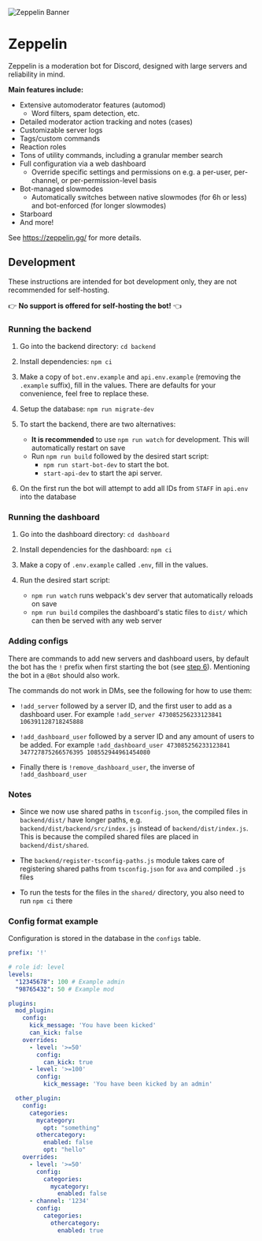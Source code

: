 ![Zeppelin Banner](assets/zepbanner.png)

# Zeppelin

Zeppelin is a moderation bot for Discord, designed with large servers and reliability in mind.

**Main features include:**

- Extensive automoderator features (automod)
  - Word filters, spam detection, etc.
- Detailed moderator action tracking and notes (cases)
- Customizable server logs
- Tags/custom commands
- Reaction roles
- Tons of utility commands, including a granular member search
- Full configuration via a web dashboard
  - Override specific settings and permissions on e.g. a per-user, per-channel, or per-permission-level basis
- Bot-managed slowmodes
  - Automatically switches between native slowmodes (for 6h or less) and bot-enforced (for longer slowmodes)
- Starboard
- And more!

See <https://zeppelin.gg/> for more details.

## Development

These instructions are intended for bot development only, they are not recommended for self-hosting.

👉 **No support is offered for self-hosting the bot!** 👈

### Running the backend

1. Go into the backend directory: `cd backend`

1. Install dependencies: `npm ci`

1. Make a copy of `bot.env.example` and `api.env.example` (removing the `.example` suffix), fill in the values.
  There are defaults for your convenience, feel free to replace these.

1. Setup the database: `npm run migrate-dev`

1. To start the backend, there are two alternatives:
    - **It is recommended** to use `npm run watch` for development. This will automatically restart on save
    - Run `npm run build` followed by the desired start script:
      - `npm run start-bot-dev` to start the bot.
      - `start-api-dev` to start the api server.

1. On the first run the bot will attempt to add all IDs from `STAFF` in `api.env` into the database

### Running the dashboard

1. Go into the dashboard directory: `cd dashboard`

1. Install dependencies for the dashboard: `npm ci`

1. Make a copy of `.env.example` called `.env`, fill in the values.

1. Run the desired start script:
    - `npm run watch` runs webpack's dev server that automatically reloads on save
    - `npm run build` compiles the dashboard's static files to `dist/` which can then be served with any web server

### Adding configs

There are commands to add new servers and dashboard users, by default the bot has the `!` prefix when
first starting the bot (see [step 6](#Running-the-backend)). Mentioning the bot in a `@Bot` should also work.

The commands do not work in DMs, see the following for how to use them:

- `!add_server` followed by a server ID, and the first user to add as a dashboard user.
  For example `!add_server 473085256233123841 106391128718245888`

- `!add_dashboard_user` followed by a server ID and any amount of users to be added.
  For example `!add_dashboard_user 473085256233123841 347727875266576395 108552944961454080`

- Finally there is `!remove_dashboard_user`, the inverse of `!add_dashboard_user`

### Notes

- Since we now use shared paths in `tsconfig.json`, the compiled files in `backend/dist/` have longer paths, e.g.
  `backend/dist/backend/src/index.js` instead of `backend/dist/index.js`. This is because the compiled shared files
  are placed in `backend/dist/shared`.

- The `backend/register-tsconfig-paths.js` module takes care of registering shared paths from `tsconfig.json` for
  `ava` and compiled `.js` files

- To run the tests for the files in the `shared/` directory, you also need to run `npm ci` there

### Config format example

Configuration is stored in the database in the `configs` table.

```yml
prefix: '!'

# role id: level
levels:
  "12345678": 100 # Example admin
  "98765432": 50 # Example mod

plugins:
  mod_plugin:
    config:
      kick_message: 'You have been kicked'
      can_kick: false
    overrides:
      - level: '>=50'
        config:
          can_kick: true
      - level: '>=100'
        config:
          kick_message: 'You have been kicked by an admin'

  other_plugin:
    config:
      categories:
        mycategory:
          opt: "something"
        othercategory:
          enabled: false
          opt: "hello"
    overrides:
      - level: '>=50'
        config:
          categories:
            mycategory:
              enabled: false
      - channel: '1234'
        config:
          categories:
            othercategory:
              enabled: true
```
